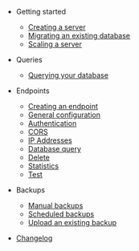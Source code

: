 - Getting started
  - [Creating a server](getting_started/creating_server.md)
  - [Migrating an existing database](getting_started/migrating.md)
  - [Scaling a server](getting_started/scaling.md)

- Queries
  - [Querying your database](queries/querying.md)
  
- Endpoints
  - [Creating an endpoint](endpoints/endpoints.md)
  - [General configuration](endpoints/general_configuration.md)
  - [Authentication](endpoints/authentication.md)
  - [CORS](endpoints/cors.md)
  - [IP Addresses](endpoints/ip_addresses.md)
  - [Database query](endpoints/database_query.md)
  - [Delete](endpoints/database_query.md)
  - [Statistics](endpoints/statistics.md)
  - [Test](endpoints/test.md)
  
- Backups
  - [Manual backups](backups/manual.md)
  - [Scheduled backups](backups/scheduled.md)
  - [Upload an existing backup](backups/upload.md)

- [Changelog](changelog.md)
